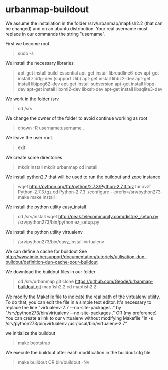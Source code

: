 # urbanmap-buildout
We assume the installation in the folder /srv/urbanmap/mapfish2.2 
 (that can be changed) and on an ubuntu distribution.
Your real username must replace in our commands the string "username".

First we become root
> sudo -s

We install the necessary libraries
> apt-get install build-essential
> apt-get install libreadline6-dev
> apt-get install zlib1g-dev (support zlib)
> apt-get install libbz2-dev
> apt-get install libjpeg62-dev
> apt-get install subversion
> apt-get install libpq-dev
> apt-get install libxml2-dev libxslt-dev
> apt-get install libsqlite3-dev

We work in the folder /srv
> cd /srv

We change the owner of the folder to avoid continue working as root
> chown -R username:username .

We leave the user root.
> exit

We create some directories
> mkdir install
> mkdir urbanmap
> cd install

We install python2.7 that will be used to run the buildout and zope instance
> wget http://python.org/ftp/python/2.7.3/Python-2.7.3.tgz
> tar xvzf Python-2.7.3.tgz
> cd Python-2.7.3
> ./configure --prefix=/srv/python273
> make
> make install

We install the python utility easy_install
> cd /srv/install
> wget http://peak.telecommunity.com/dist/ez_setup.py
> /srv/python273/bin/python ez_setup.py

We install the python utility virtualenv
> /srv/python273/bin/easy_install virtualenv

We can define a cache for buildout
See http://www.imio.be/support/documentation/tutoriels/utilisation-dun-buildout/definition-dun-cache-pour-buildout

We download the buildout files in our folder
> cd /srv/urbanmap
> git clone https://github.com/Geode/urbanmap-buildout.git mapfish2.2
> cd mapfish2.2

We modify the Makefile file to indicate the real path of the virtualenv utility. 
To do that, you can edit the file in a simple text editor. 
It's necessary to replace the line "virtualenv-2.7 --no-site-packages ." by
    "/srv/python273/bin/virtualenv --no-site-packages ."
OR (my preference)
You can create a link to our virtualenv without modifying Makefile
    "ln -s /srv/python273/bin/virtualenv /usr/local/bin/virtualenv-2.7"

we initialize the buildout
> make bootstrap

We execute the buildout after each modification in the buildout.cfg file
> make buildout
OR
> bin/buildout -Nv
